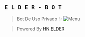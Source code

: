 ## **`E L D E R - B O T`**
> Bot De Uso Privado ✨
![Menu](https://files.catbox.moe/i7uo2l.jpg)

> Powered By [HN ELDER](https://github.com/WillZek)